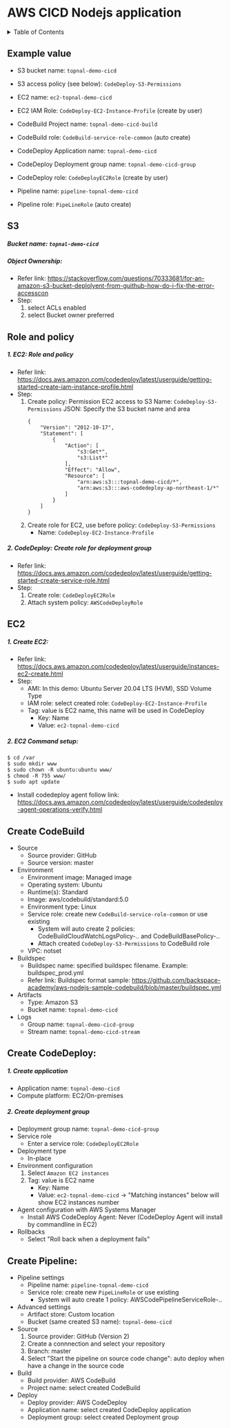 # AWS CICD Nodejs application

<!-- TABLE OF CONTENTS -->
<details>
  <summary>Table of Contents</summary>
  <ol>
    <li><a href="#example-value">Example value</a></li>
    <li><a href="#s3">S3</a></li>
    <li><a href="#role-and-policy">Role and policy</a></li>
    <li><a href="#ec2">EC2</a></li>
    <li><a href="#create-codebuild">Create CodeBuild</a></li>
    <li><a href="#create-codedeploy">Create CodeDeploy</a></li>
    <li><a href="#create-pipeline">Create Pipeline</a></li>
  </ol>
</details>


## Example value
- S3 bucket name: `topnal-demo-cicd`
- S3 access policy (see below): `CodeDeploy-S3-Permissions`


- EC2 name: `ec2-topnal-demo-cicd`
- EC2 IAM Role: `CodeDeploy-EC2-Instance-Profile` (create by user)


- CodeBuild Project name: `topnal-demo-cicd-build`
- CodeBuild role: `CodeBuild-service-role-common` (auto create)


- CodeDeploy Application name: `topnal-demo-cicd`
- CodeDeploy Deployment group name: `topnal-demo-cicd-group`
- CodeDeploy role: `CodeDeployEC2Role`  (create by user)


- Pipeline name: `pipeline-topnal-demo-cicd`
- Pipeline role: `PipeLineRole` (auto create)



## S3
##### Bucket name: `topnal-demo-cicd`
##### Object Ownership:
- Refer link: https://stackoverflow.com/questions/70333681/for-an-amazon-s3-bucket-deplolyent-from-guithub-how-do-i-fix-the-error-accesscon
- Step:
    1. select ACLs enabled
    2. select Bucket owner preferred

## Role and policy
##### 1. EC2: Role and policy
- Refer link: https://docs.aws.amazon.com/codedeploy/latest/userguide/getting-started-create-iam-instance-profile.html
- Step: 
    1. Create policy: Permission EC2 access to S3
        Name: `CodeDeploy-S3-Permissions`
        JSON: Specify the S3 bucket name and area
        ```
        {
            "Version": "2012-10-17",
            "Statement": [
                {
                    "Action": [
                        "s3:Get*",
                        "s3:List*"
                    ],
                    "Effect": "Allow",
                    "Resource": [
                        "arn:aws:s3:::topnal-demo-cicd/*",
                        "arn:aws:s3:::aws-codedeploy-ap-northeast-1/*"
                    ]
                }
            ]
        }
       ```
    2. Create role for EC2, use before policy: `CodeDeploy-S3-Permissions`
        - Name: `CodeDeploy-EC2-Instance-Profile`

##### 2. CodeDeploy: Create role for deployment group
- Refer link: https://docs.aws.amazon.com/codedeploy/latest/userguide/getting-started-create-service-role.html
- Step: 
    1. Create role: `CodeDeployEC2Role`
    2. Attach system policy: `AWSCodeDeployRole`
		


## EC2
##### 1. Create EC2:
- Refer link: https://docs.aws.amazon.com/codedeploy/latest/userguide/instances-ec2-create.html
- Step: 
    - AMI: In this demo: Ubuntu Server 20.04 LTS (HVM), SSD Volume Type
    - IAM role: select created role: `CodeDeploy-EC2-Instance-Profile`
    - Tag: value is EC2 name, this name will be used in CodeDeploy
        - Key: Name
        - Value: `ec2-topnal-demo-cicd`
			
			
##### 2. EC2 Command setup:
```
$ cd /var
$ sudo mkdir www
$ sudo chown -R ubuntu:ubuntu www/
$ chmod -R 755 www/
$ sudo apt update
```
- Install codedeploy agent follow link: https://docs.aws.amazon.com/codedeploy/latest/userguide/codedeploy-agent-operations-verify.html


## Create CodeBuild
- Source
    - Source provider: GitHub
    - Source version: master
- Environment
    - Environment image: Managed image
    - Operating system: Ubuntu
    - Runtime(s): Standard
    - Image: aws/codebuild/standard:5.0
    - Environment type: Linux
    - Service role: create new `CodeBuild-service-role-common` or use existing
        - System will auto create 2 policies: CodeBuildCloudWatchLogsPolicy-.. and CodeBuildBasePolicy-..
        - Attach created `CodeDeploy-S3-Permissions` to CodeBuild role
    - VPC: notset
- Buildspec
    - Buildspec name: specified buildspec filename. Example: buildspec_prod.yml
    - Refer link: Buildspec format sample: https://github.com/backspace-academy/aws-nodejs-sample-codebuild/blob/master/buildspec.yml
- Artifacts
    - Type: Amazon S3
    - Bucket name: `topnal-demo-cicd`
- Logs
    - Group name: `topnal-demo-cicd-group`
    - Stream name: `topnal-demo-cicd-stream`
	


## Create CodeDeploy:
##### 1. Create application
- Application name: `topnal-demo-cicd`
- Compute platform: EC2/On-premises
			
##### 2. Create deployment group
- Deployment group name: `topnal-demo-cicd-group`
- Service role
    - Enter a service role: `CodeDeployEC2Role`
- Deployment type
    - In-place
- Environment configuration
    1. Select `Amazon EC2 instances`
    2. Tag: value is EC2 name
        - Key: Name
        - Value: `ec2-topnal-demo-cicd`
        -> "Matching instances" below will show EC2 instances number
- Agent configuration with AWS Systems Manager
    - Install AWS CodeDeploy Agent: Never (CodeDeploy Agent will install by commandline in EC2)
- Rollbacks
    - Select "Roll back when a deployment fails"

	
	
## Create Pipeline:
- Pipeline settings
    - Pipeline name: `pipeline-topnal-demo-cicd`
    - Service role: create new `PipeLineRole` or use existing
        - System will auto create 1 policy: AWSCodePipelineServiceRole-..
- Advanced settings
    - Artifact store: Custom location
    - Bucket (same created S3 name): `topnal-demo-cicd`
- Source
    1. Source provider: GitHub (Version 2)
    2. Create a connnection and select your repository
    3. Branch: master
    4. Select "Start the pipeline on source code change": auto deploy when have a change in the source code
- Build
    - Build provider: AWS CodeBuild
    - Project name: select created CodeBuild
- Deploy
    - Deploy provider: AWS CodeDeploy
    - Application name: select created CodeDeploy application
    - Deployment group: select created Deployment group
